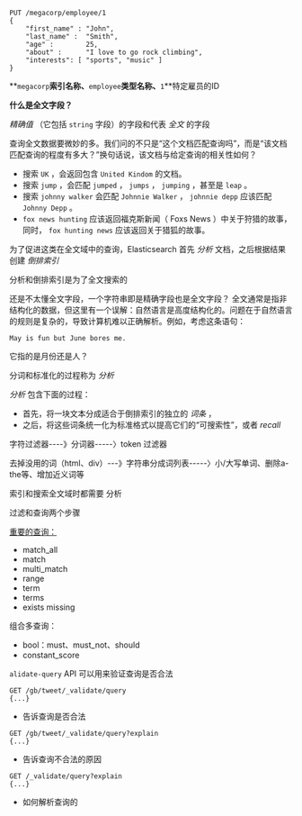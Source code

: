 ```sense
PUT /megacorp/employee/1
{
    "first_name" : "John",
    "last_name" :  "Smith",
    "age" :        25,
    "about" :      "I love to go rock climbing",
    "interests": [ "sports", "music" ]
}
```

**`megacorp`**索引名称、**`employee`**类型名称、**`1`**特定雇员的ID



**什么是全文字段？**

*精确值* （它包括 `string` 字段）的字段和代表 *全文* 的字段

查询全文数据要微妙的多。我们问的不只是“这个文档匹配查询吗”，而是“该文档匹配查询的程度有多大？”换句话说，该文档与给定查询的相关性如何？

- 搜索 `UK` ，会返回包含 `United Kindom` 的文档。
- 搜索 `jump` ，会匹配 `jumped` ， `jumps` ， `jumping` ，甚至是 `leap` 。
- 搜索 `johnny walker` 会匹配 `Johnnie Walker` ， `johnnie depp` 应该匹配 `Johnny Depp` 。
- `fox news hunting` 应该返回福克斯新闻（ Foxs News ）中关于狩猎的故事，同时， `fox hunting news` 应该返回关于猎狐的故事。

为了促进这类在全文域中的查询，Elasticsearch 首先 *分析* 文档，之后根据结果创建 *倒排索引* 

分析和倒排索引是为了全文搜索的

还是不太懂全文字段，一个字符串即是精确字段也是全文字段？
全文通常是指非结构化的数据，但这里有一个误解：自然语言是高度结构化的。问题在于自然语言的规则是复杂的，导致计算机难以正确解析。例如，考虑这条语句：

```
May is fun but June bores me.
```

它指的是月份还是人？



分词和标准化的过程称为 *分析*

*分析* 包含下面的过程：

- 首先，将一块文本分成适合于倒排索引的独立的 *词条* ，
- 之后，将这些词条统一化为标准格式以提高它们的“可搜索性”，或者 *recall*

字符过滤器----》分词器-----〉token 过滤器

去掉没用的词（html、div）---》字符串分成词列表-----〉小/大写单词、删除a-the等、增加近义词等

索引和搜索全文域时都需要 分析



过滤和查询两个步骤



[重要的查询：](https://www.elastic.co/guide/cn/elasticsearch/guide/current/_most_important_queries.html#_most_important_queries)

- match_all
- match
- multi_match
- range
- term
- terms
- exists missing

组合多查询：

- bool：must、must_not、should
- constant_score

`alidate-query` API 可以用来验证查询是否合法

```sense
GET /gb/tweet/_validate/query
{...}
```

- 告诉查询是否合法

```sense
GET /gb/tweet/_validate/query?explain
{...}
```

- 告诉查询不合法的原因

```sense
GET /_validate/query?explain
{...}
```

- 如何解析查询的